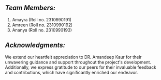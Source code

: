 ## *Team Members:*
1. Amayra (Roll no. 2310990191)
2. Amreen (Roll no. 2310990192)
3. Ananya (Roll no. 2310990193)
## *Acknowledgments:*
We extend our heartfelt appreciation to DR. Amandeep Kaur for their unwavering guidance and support throughout the project's development. Additionally, we express gratitude to our peers for their invaluable feedback and contributions, which have significantly enriched our endeavor.
